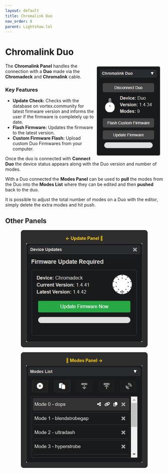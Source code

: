 ```yaml
---
layout: default
title: Chromalink Duo
nav_order: 8
parent: Lightshow.lol
---
```

<style>
  .panel-grid {
    display: grid;
    grid-template-columns: repeat(auto-fit, minmax(200px, 1fr));
    gap: 16px;
    margin: 0 auto;
    max-width: 80%;
    margin-top: 10px;
  }

  .panel-link {
    background-color: #2e2e2e;
    border-radius: 8px;
    text-decoration: none;
    color: #ffffff;
    padding: 16px;
    display: flex;
    flex-direction: column;
    align-items: center;
    transition: transform 0.2s;
    border: 1px solid #080808;
  }

  .panel-link:hover {
    transform: scale(1.02);
  }

  .panel-title {
    margin-bottom: 8px;
    font-weight: bold;
    color: #ffcc00;
  }

  .panel-img {
    max-width: 100%;
  }
</style>

# Chromalink Duo

<img style="float:right;max-width:40%;margin:10px;" src="assets/images/lightshow-lol-chromalink-duo.png">

The **Chromalink Panel** handles the connection with a **Duo** made via the **Chromadeck** and **Chromalink** cable.

### Key Features

- **Update Check:** Checks with the database on vortex.community for latest firmware version and informs the user if the firmware is completely up to date.
- **Flash Firmware:** Updates the firmware to the latest version.
- **Custom Firmware Flash:** Upload custom Duo Firmwares from your computer.

Once the duo is connected with **Connect Duo** the device status appears along with the Duo version and number of modes.

With a Duo connected the **Modes Panel** can be used to **pull** the modes from the Duo into the **Modes List** where they can be edited and then **pushed** back to the duo.

It is possible to adjust the total number of modes on a Duo with the editor, simply delete the extra modes and hit push.

## Other Panels

<div class="panel-grid">
  <a href="lightshow_lol_update_panel.html" class="panel-link">
    <span class="panel-title">← Update Panel 🔗</span>
    <img src="assets/images/lightshow-lol-device-update.png" class="panel-img">
  </a>
  <a href="lightshow_lol_modes.html" class="panel-link">
    <span class="panel-title">🔗 Modes Panel →</span>
    <img src="assets/images/lightshow-lol-modes.png" class="panel-img">
  </a>
</div>

